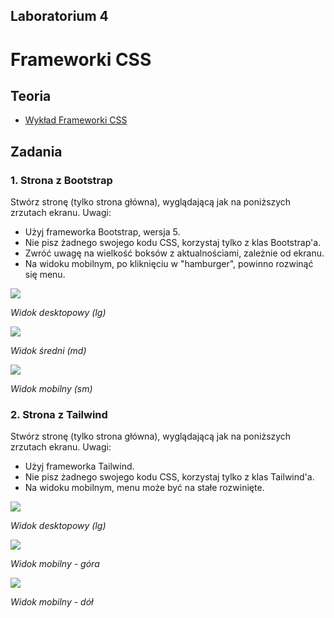 ## Laboratorium 4

# Frameworki CSS

## Teoria

* [Wykład Frameworki CSS](https://users.pja.edu.pl/~ppisarski/prez/frameworki/1.html)

## Zadania

### 1. Strona z Bootstrap

Stwórz stronę (tylko strona główna), wyglądającą jak na poniższych zrzutach ekranu. Uwagi:

* Użyj frameworka Bootstrap, wersja 5.
* Nie pisz żadnego swojego kodu CSS, korzystaj tylko z klas Bootstrap'a.
* Zwróć uwagę na wielkość boksów z aktualnościami, zależnie od ekranu.
* Na widoku mobilnym, po kliknięciu w "hamburger", powinno rozwinąć się menu.

[![](assets/4_1a.png)](assets/4_1a.png)

_Widok desktopowy (lg)_

[![](assets/4_1b.png)](assets/4_1b.png)

_Widok średni (md)_

[![](assets/4_1c.png)](assets/4_1c.png)

_Widok mobilny (sm)_

### 2. Strona z Tailwind

Stwórz stronę (tylko strona główna), wyglądającą jak na poniższych zrzutach ekranu. Uwagi:

* Użyj frameworka Tailwind.
* Nie pisz żadnego swojego kodu CSS, korzystaj tylko z klas Tailwind'a.
* Na widoku mobilnym, menu może być na stałe rozwinięte.

[![](assets/4_2a.png)](assets/4_2a.png)

_Widok desktopowy (lg)_

[![](assets/4_2b.png)](assets/4_2b.png)

_Widok mobilny - góra_

[![](assets/4_2c.png)](assets/4_2c.png)

_Widok mobilny - dół_